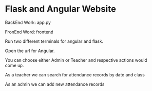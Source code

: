# Flask and Angular Website
 BackEnd Work: app.py
 
 FronEnd Word: frontend
 
 Run two different terminals for angular and flask.
 
 Open the url for Angular.
 
 You can choose either Admin or Teacher and respective actions would come up.
 
 As a teacher we can search for attendance records by date and class
 
 As an admin we can add new attendance records
